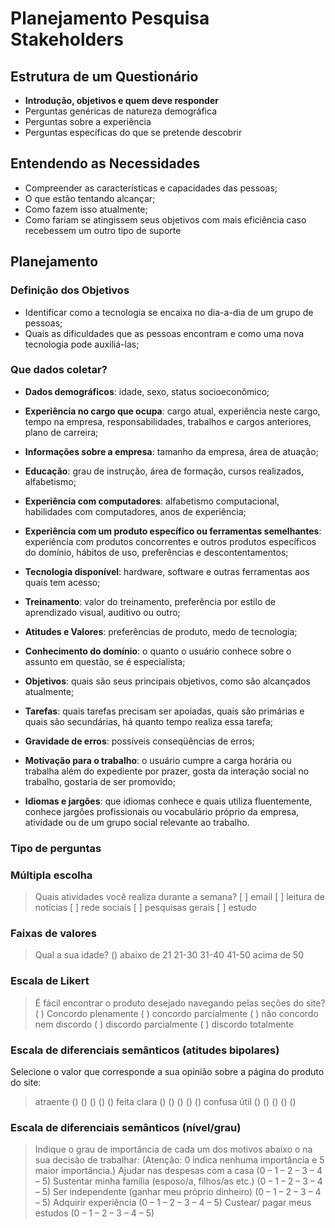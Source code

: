 
# Planejamento Pesquisa Stakeholders

## Estrutura de um Questionário
- **Introdução, objetivos e quem deve responder**
- Perguntas genéricas de natureza demográfica
- Perguntas sobre a experiência
- Perguntas específicas do que se pretende descobrir

## Entendendo as Necessidades
- Compreender as características e capacidades das pessoas;
- O que estão tentando alcançar;
- Como fazem isso atualmente;
- Como fariam se atingissem seus objetivos com mais eficiência caso
recebessem um outro tipo de suporte

## Planejamento
### Definição dos Objetivos
- Identificar como a tecnologia se encaixa no dia-a-dia de um grupo de
pessoas;
- Quais as dificuldades que as pessoas encontram e como uma nova
tecnologia pode auxiliá-las;

### Que dados coletar?
- **Dados demográficos**: idade, sexo, status socioeconômico;

- **Experiência no cargo que ocupa**: cargo atual, experiência neste cargo,
tempo na empresa, responsabilidades, trabalhos e cargos anteriores, plano
de carreira;

- **Informações sobre a empresa**: tamanho da empresa, área de atuação;

- **Educação**: grau de instrução, área de formação, cursos realizados,
alfabetismo;

- **Experiência com computadores**: alfabetismo computacional, habilidades
com computadores, anos de experiência;

- **Experiência com um produto específico ou ferramentas semelhantes**:
experiência com produtos concorrentes e outros produtos específicos do
domínio, hábitos de uso, preferências e descontentamentos;

- **Tecnologia disponível**: hardware, software e outras ferramentas aos quais
tem acesso;

- **Treinamento**: valor do treinamento, preferência por estilo de aprendizado
visual, auditivo ou outro;

- **Atitudes e Valores**: preferências de produto, medo de tecnologia;

- **Conhecimento do domínio**: o quanto o usuário conhece sobre o assunto
em questão, se é especialista;

- **Objetivos**: quais são seus principais objetivos, como são alcançados
atualmente;

- **Tarefas**: quais tarefas precisam ser apoiadas, quais são primárias e quais
são secundárias, há quanto tempo realiza essa tarefa;

- **Gravidade de erros**: possíveis conseqüências de erros;

- **Motivação para o trabalho**: o usuário cumpre a carga horária ou trabalha
além do expediente por prazer, gosta da interação social no trabalho,
gostaria de ser promovido;

- **Idiomas e jargões**: que idiomas conhece e quais utiliza fluentemente,
conhece jargões profissionais ou vocabulário próprio da empresa, atividade
ou de um grupo social relevante ao trabalho.

### Tipo de perguntas

### Múltipla escolha
> Quais atividades você realiza durante a semana?
> [ ] email
> [ ] leitura de notícias
> [ ] rede sociais
> [ ] pesquisas gerais
> [ ] estudo

### Faixas de valores 
> Qual a sua idade?
> () abaixo de 21
> 21-30
> 31-40
> 41-50
> acima de 50

### Escala de Likert
> É fácil encontrar o produto desejado navegando pelas seções do site?
> ( ) Concordo plenamente
> ( ) concordo parcialmente
> ( ) não concordo nem discordo
> ( ) discordo parcialmente
> ( ) discordo totalmente

### Escala de diferenciais semânticos (atitudes bipolares)
Selecione o valor que corresponde a sua opinião sobre a página do produto do site:
> atraente () () () () () feita
>   clara  () () () () () confusa
>   útil   () () () () ()

### Escala  de diferenciais semânticos (nível/grau)
> Indique o grau de importância de cada um dos motivos abaixo o na sua decisão de
trabalhar: (Atenção: 0 indica nenhuma importância e 5 maior importância.)
Ajudar nas despesas com a casa                     (0 – 1 – 2 – 3 – 4 – 5)
Sustentar minha família (esposo/a, filhos/as etc.) (0 – 1 – 2 – 3 – 4 – 5)
Ser independente (ganhar meu próprio dinheiro)     (0 – 1 – 2 – 3 – 4 – 5)
Adquirir experiência                               (0 – 1 – 2 – 3 – 4 – 5)
Custear/ pagar meus estudos                        (0 – 1 – 2 – 3 – 4 – 5)












